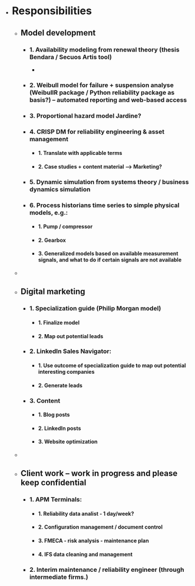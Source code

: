 - # Responsibilities
	- ## Model development
		- ### 1. Availability modeling from renewal theory (thesis Bendara / Secuos Artis tool)
			-
		- ### 2. Weibull model for failure + suspension analyse (WeibullR package / Python reliability package as basis?) – automated reporting and web-based access
		- ### 3. Proportional hazard model Jardine?
		- ### 4. CRISP DM for reliability engineering & asset management
			- #### 1. Translate with applicable terms
			- #### 2. Case studies + content material --> Marketing?
		- ### 5. Dynamic simulation from systems theory / business dynamics simulation
		- ### 6. Process historians time series to simple physical models, e.g.:
			- #### 1. Pump / compressor
			- #### 2. Gearbox
			- #### 3. Generalized models based on available measurement signals, and what to do if certain signals are not available
	-
	- ## Digital marketing
		- ### 1. Specialization guide (Philip Morgan model)
			- #### 1. Finalize model
			- #### 2. Map out potential leads
		- ### 2. LinkedIn Sales Navigator:
			- #### 1. Use outcome of specialization guide to map out potential interesting companies
			- #### 2. Generate leads
		- ### 3. Content
			- #### 1. Blog posts
			- #### 2. LinkedIn posts
			- #### 3. Website optimization
	-
	- ## Client work – work in progress and please keep confidential
		- ### 1. APM Terminals:
			- #### 1. Reliability data analist - 1 day/week?
			- #### 2. Configuration management / document control
			- #### 3. FMECA - risk analysis - maintenance plan
			- #### 4. IFS data cleaning and management
		- ### 2. Interim maintenance / reliability engineer (through intermediate firms.)